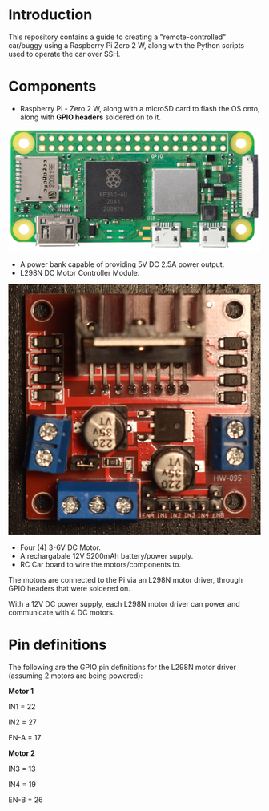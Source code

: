 # Introduction

This repository contains a guide to creating a "remote-controlled" car/buggy using a Raspberry Pi Zero 2 W, along with the Python scripts used to operate the car over SSH. 

# Components

- Raspberry Pi - Zero 2 W, along with a microSD card to flash the OS onto, along with **GPIO headers** soldered on to it.

![](images/zero2-close-up.png)

- A power bank capable of providing 5V DC 2.5A power output.
- L298N DC Motor Controller Module.

![](images/l298n_module_crop.JPG)

- Four (4) 3-6V DC Motor.
- A rechargabale 12V 5200mAh battery/power supply.
- RC Car board to wire the motors/components to.

The motors are connected to the Pi via an L298N motor driver, through GPIO headers that were soldered on. 

With a 12V DC power supply, each L298N motor driver can power and communicate with 4 DC motors. 

# Pin definitions

The following are the GPIO pin definitions for the L298N motor driver (assuming 2 motors are being powered):

**Motor 1**

IN1 = 22

IN2 = 27

EN-A = 17

**Motor 2**

IN3 = 13

IN4 = 19

EN-B = 26


